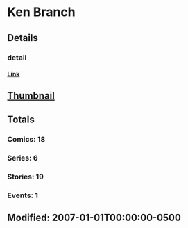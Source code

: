 # Ken  Branch 
## Details
### detail
#### [Link](http://marvel.com/comics/creators/3701/ken_branch?utm_campaign=apiRef&utm_source=225578a89fc76f3d20fbffda5d17a88d)
## [Thumbnail](http://i.annihil.us/u/prod/marvel/i/mg/b/40/image_not_available.jpg)
## Totals
### Comics: 18
### Series: 6
### Stories: 19
### Events: 1
## Modified: 2007-01-01T00:00:00-0500